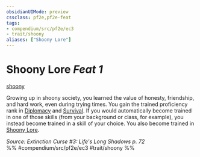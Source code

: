 ```yaml
---
obsidianUIMode: preview
cssclass: pf2e,pf2e-feat
tags:
- compendium/src/pf2e/ec3
- trait/shoony
aliases: ["Shoony Lore"]
---
```

# Shoony Lore  *Feat 1*  
[shoony](../../Rules/traits/shoony-ec3.md)  


Growing up in shoony society, you learned the value of honesty, friendship, and hard work, even during trying times. You gain the trained proficiency rank in [Diplomacy](../skills.md#Diplomacy) and [Survival](../skills.md#Survival). If you would automatically become trained in one of those skills (from your background or class, for example), you instead become trained in a skill of your choice. You also become trained in [Shoony Lore](../skills.md#Lore).

*Source: Extinction Curse #3: Life's Long Shadows p. 72*  
%% #compendium/src/pf2e/ec3 #trait/shoony %%